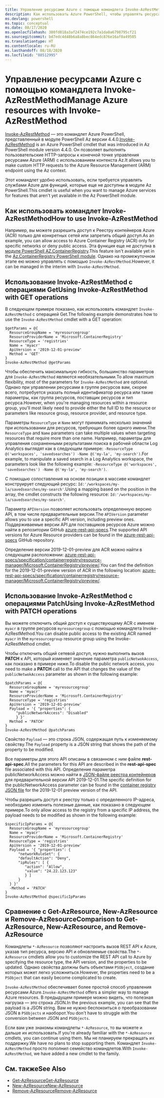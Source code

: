 ```yaml
---
title: Управление ресурсами Azure с помощью командлета Invoke-AzRestMethod
description: Как использовать Azure PowerShell, чтобы управлять ресурсами с помощью командлета Invoke-AzRestMethod.
ms.devlang: powershell
ms.topic: conceptual
ms.date: 08/17/2020
ms.openlocfilehash: 380fd818a3af2474ce192c7a1da8a6798795cf21
ms.sourcegitcommit: bd7edc4d48b6a8a8bec864edc876e16af0a49505
ms.translationtype: HT
ms.contentlocale: ru-RU
ms.lasthandoff: 08/18/2020
ms.locfileid: "88512995"
---
```

# <a name="manage-azure-resources-with-invoke-azrestmethod"></a><span data-ttu-id="2f007-103">Управление ресурсами Azure с помощью командлета Invoke-AzRestMethod</span><span class="sxs-lookup"><span data-stu-id="2f007-103">Manage Azure resources with Invoke-AzRestMethod</span></span>

<span data-ttu-id="2f007-104">[Invoke-AzRestMethod](/powershell/module/az.accounts/invoke-azrestmethod) — это командлет Azure PowerShell, представленный в модуле PowerShell Az версии 4.4.0.</span><span class="sxs-lookup"><span data-stu-id="2f007-104">[Invoke-AzRestMethod](/powershell/module/az.accounts/invoke-azrestmethod) is an Azure PowerShell cmdlet that was introduced in Az PowerShell module version 4.4.0.</span></span> <span data-ttu-id="2f007-105">Он позволяет выполнять пользовательские HTTP-запросы к конечной точке управления ресурсами Azure (ARM) с использованием контекста Az.</span><span class="sxs-lookup"><span data-stu-id="2f007-105">It allows you to make custom HTTP requests to the Azure Resource Management (ARM) endpoint using the Az context.</span></span>

<span data-ttu-id="2f007-106">Этот командлет удобно использовать, если требуется управлять службами Azure для функций, которые еще не доступны в модуле Az PowerShell.</span><span class="sxs-lookup"><span data-stu-id="2f007-106">This cmdlet is useful when you want to manage Azure services for features that aren't yet available in the Az PowerShell module.</span></span>

## <a name="how-to-use-invoke-azrestmethod"></a><span data-ttu-id="2f007-107">Как использовать командлет Invoke-AzRestMethod</span><span class="sxs-lookup"><span data-stu-id="2f007-107">How to use Invoke-AzRestMethod</span></span>

<span data-ttu-id="2f007-108">Например, вы можете разрешить доступ к Реестру контейнеров Azure (ACR) только для конкретных сетей или запретить общий доступ.</span><span class="sxs-lookup"><span data-stu-id="2f007-108">As an example, you can allow access to Azure Container Registry (ACR) only for specific networks or deny public access.</span></span> <span data-ttu-id="2f007-109">Эта функция еще не доступна в [модуле PowerShell AZ.ContainerRegistry](/powershell/module/Az.ContainerRegistry/).</span><span class="sxs-lookup"><span data-stu-id="2f007-109">This feature isn't available yet in the [Az.ContainerRegistry PowerShell module](/powershell/module/Az.ContainerRegistry/).</span></span>
<span data-ttu-id="2f007-110">Однако на промежуточном этапе ею можно управлять с помощью `Invoke-AzRestMethod`.</span><span class="sxs-lookup"><span data-stu-id="2f007-110">However, it can be managed in the interim with `Invoke-AzRestMethod`.</span></span>

## <a name="using-invoke-azrestmethod-with-get-operations"></a><span data-ttu-id="2f007-111">Использование Invoke-AzRestMethod с операциями Get</span><span class="sxs-lookup"><span data-stu-id="2f007-111">Using Invoke-AzRestMethod with GET operations</span></span>

<span data-ttu-id="2f007-112">В следующем примере показано, как использовать командлет `Invoke-AzRestMethod` с операцией Get.</span><span class="sxs-lookup"><span data-stu-id="2f007-112">The following example demonstrates how to use the `Invoke-AzRestMethod` cmdlet with a GET operation:</span></span>

```azurepowershell-interactive
$getParams = @{
  ResourceGroupName = 'myresourcegroup'
  ResourceProviderName = 'Microsoft.ContainerRegistry'
  ResourceType = 'registries'
  Name = 'myacr'
  ApiVersion = '2019-12-01-preview'
  Method = 'GET'
}
Invoke-AzRestMethod @getParams
```

<span data-ttu-id="2f007-113">Чтобы обеспечить максимальную гибкость, большинство параметров для `Invoke-AzRestMethod` являются необязательными.</span><span class="sxs-lookup"><span data-stu-id="2f007-113">To allow maximum flexibility, most of the parameters for `Invoke-AzRestMethod` are optional.</span></span>
<span data-ttu-id="2f007-114">Однако при управлении ресурсами в группе ресурсов вам, скорее всего, потребуется указать полный идентификатор ресурса или такие параметры, как группа ресурсов, поставщик ресурсов и тип ресурса.</span><span class="sxs-lookup"><span data-stu-id="2f007-114">However, when you're managing resources within a resource group, you'll most likely need to provide either the full ID to the resource or parameters like resource group, resource provider, and resource type.</span></span>

<span data-ttu-id="2f007-115">Параметры `ResourceType` и `Name` могут принимать несколько значений при использовании для ресурсов, требующих более одного имени.</span><span class="sxs-lookup"><span data-stu-id="2f007-115">The `ResourceType` and `Name` parameters can take multiple values when targeting resources that require more than one name.</span></span> <span data-ttu-id="2f007-116">Например, параметры для управления сохраненными результатами поиска в рабочей области Log Analytics выглядят как в следующем примере: `-ResourceType @('workspaces', 'savedsearches') -Name @('my-la', 'my-search')`.</span><span class="sxs-lookup"><span data-stu-id="2f007-116">For example, to manipulate a saved search in a Log Analytics workspace, the parameters look like the following example: `-ResourceType @('workspaces', 'savedsearches') -Name @('my-la', 'my-search')`.</span></span>

<span data-ttu-id="2f007-117">С помощью сопоставления на основе позиции в массиве командлет конструирует следующий ресурс: `Id:'/workspaces/my-la/savedsearches/my-search'`.</span><span class="sxs-lookup"><span data-stu-id="2f007-117">Using a mapping based on the position in the array, the cmdlet constructs the following resource: `Id:'/workspaces/my-la/savedsearches/my-search'`.</span></span>

<span data-ttu-id="2f007-118">Параметр `APIVersion` позволяет использовать определенную версию API, в том числе предварительные версии.</span><span class="sxs-lookup"><span data-stu-id="2f007-118">The `APIVersion` parameter allows you to use a specific API version, including preview ones.</span></span> <span data-ttu-id="2f007-119">Поддерживаемые версии API для поставщиков ресурсов Azure можно найти в репозитории GitHub [azure-rest-api-specs](https://github.com/Azure/azure-rest-api-specs).</span><span class="sxs-lookup"><span data-stu-id="2f007-119">The supported API versions for Azure Resource providers can be found in the [azure-rest-api-specs](https://github.com/Azure/azure-rest-api-specs) GitHub repository.</span></span>

<span data-ttu-id="2f007-120">Определение версии 2019-12-01-preview для ACR можно найти в следующем расположении: [azure-rest-api-specs/specification/containerregistry/resource-manager/Microsoft.ContainerRegistry/preview/](https://github.com/Azure/azure-rest-api-specs/tree/master/specification/containerregistry/resource-manager/Microsoft.ContainerRegistry/preview).</span><span class="sxs-lookup"><span data-stu-id="2f007-120">You can find the definition for the 2019-12-01-preview version of ACR in the following location: [azure-rest-api-specs/specification/containerregistry/resource-manager/Microsoft.ContainerRegistry/preview/](https://github.com/Azure/azure-rest-api-specs/tree/master/specification/containerregistry/resource-manager/Microsoft.ContainerRegistry/preview).</span></span>

## <a name="using-invoke-azrestmethod-with-patch-operations"></a><span data-ttu-id="2f007-121">Использование Invoke-AzRestMethod с операциями Patch</span><span class="sxs-lookup"><span data-stu-id="2f007-121">Using Invoke-AzRestMethod with PATCH operations</span></span>

<span data-ttu-id="2f007-122">Вы можете отключить общий доступ к существующему ACR с именем `myacr` в группе ресурсов `myresourcegroup` с помощью командлета Invoke-AzRestMethod.</span><span class="sxs-lookup"><span data-stu-id="2f007-122">You can disable public access to the existing ACR named `myacr` in the `myresourcegroup` resource group using the Invoke-AzRestMethod cmdlet.</span></span>

<span data-ttu-id="2f007-123">Чтобы отключить общий сетевой доступ, нужно выполнить вызов **PATCH** к API, который изменяет значение параметра `publicNetwokAccess`, как показано в примере ниже.</span><span class="sxs-lookup"><span data-stu-id="2f007-123">To disable the public network access, you need to make a **PATCH** call to the API that changes the value of the `publicNetwokAccess` parameter as shown in the following example:</span></span>

```azurepowershell-interactive
$patchParams = @{
  ResourceGroupName = 'myresourcegroup'
  Name = 'myacr'
  ResourceProviderName = 'Microsoft.ContainerRegistry'
  ResourceType = 'registries'
  ApiVersion = '2019-12-01-preview'
  Payload = '{ "properties": {
     "publicNetworkAccess": "Disabled"
     } }'
  Method = 'PATCH'
}
Invoke-AzRestMethod @patchParams
```

<span data-ttu-id="2f007-124">Свойство `Payload` — это строка JSON, содержащая путь к изменяемому свойству.</span><span class="sxs-lookup"><span data-stu-id="2f007-124">The `Payload` property is a JSON string that shows the path of the property to be modified.</span></span>

<span data-ttu-id="2f007-125">Все параметры для этого API описаны в связанном с ним файле **rest-api-spec**.</span><span class="sxs-lookup"><span data-stu-id="2f007-125">All the parameters for this API are described in the **rest-api-spec** file associated with this API.</span></span>
<span data-ttu-id="2f007-126">Определение параметра publicNetworkAccess можно найти в [JSON-файле реестра контейнеров](https://github.com/Azure/azure-rest-api-specs/blob/2a9da9a79d0a7b74089567ec4f0289f3e0f31bec/specification/containerregistry/resource-manager/Microsoft.ContainerRegistry/preview/2019-12-01-preview/containerregistry.json) для предварительной версии API 2019-12-01.</span><span class="sxs-lookup"><span data-stu-id="2f007-126">The specific definition for the publicNetworkAccess parameter can be found in the [container registry JSON file](https://github.com/Azure/azure-rest-api-specs/blob/2a9da9a79d0a7b74089567ec4f0289f3e0f31bec/specification/containerregistry/resource-manager/Microsoft.ContainerRegistry/preview/2019-12-01-preview/containerregistry.json) for the 2019-12-01 preview version of the API.</span></span>

<span data-ttu-id="2f007-127">Чтобы разрешить доступ к реестру только с определенного IP-адреса, необходимо изменить полезные данные, как показано в следующем примере.</span><span class="sxs-lookup"><span data-stu-id="2f007-127">To only allow access to the registry from a specific IP address, the payload needs to be modified as shown in the following example:</span></span>

```azurepowershell-interactive
$specificIpParams = @{
  ResourceGroupName = 'myresourcegroup'
  Name = 'myacr'
  ResourceProviderName = 'Microsoft.ContainerRegistry'
  ResourceType = 'registries'
  ApiVersion = '2019-12-01-preview'
  Payload = '{ "properties": {
      "networkRuleSet": {
      "defaultAction": "Deny",
      "ipRules": [ {
         "action": "Allow",
         "value": "24.22.123.123"
         } ]
      }
  } }'
  -Method = 'PATCH'
}
Invoke-AzRestMethod @specificIpParams
```

## <a name="comparison-to-get-azresource-new-azresource-and-remove-azresource"></a><span data-ttu-id="2f007-128">Сравнение с Get-AzResource, New-AzResource и Remove-AzResource</span><span class="sxs-lookup"><span data-stu-id="2f007-128">Comparison to Get-AzResource, New-AzResource, and Remove-AzResource</span></span>

<span data-ttu-id="2f007-129">Командлеты `*-AzResource` позволяют настроить вызов REST API к Azure, указав тип ресурса, версию API и обновляемые свойства.</span><span class="sxs-lookup"><span data-stu-id="2f007-129">The `*-AzResource` cmdlets allow you to customize the REST API call to Azure by specifying the resource type, the API version, and the properties to be updated.</span></span> <span data-ttu-id="2f007-130">Однако свойства должны быть объектами `PSObject`, создание которых может легко усложниться.</span><span class="sxs-lookup"><span data-stu-id="2f007-130">However, the properties need to be a `PSObject` that can easily become complicated to create.</span></span>

<span data-ttu-id="2f007-131">`Invoke-AzRestMethod` обеспечивает более простой способ управления ресурсами Azure.</span><span class="sxs-lookup"><span data-stu-id="2f007-131">`Invoke-AzRestMethod` offers a simpler way to manage Azure resources.</span></span> <span data-ttu-id="2f007-132">В предыдущем примере можно видеть, что полезная нагрузка — это строка JSON.</span><span class="sxs-lookup"><span data-stu-id="2f007-132">In the previous example, you can see that the payload is a JSON string.</span></span> <span data-ttu-id="2f007-133">Вам не нужно беспокоиться о преобразовании JSON в `PSObjects` и наоборот.</span><span class="sxs-lookup"><span data-stu-id="2f007-133">You don't have to struggle with the conversion between JSON and `PSObjects`.</span></span>

<span data-ttu-id="2f007-134">Если вам уже знакомы командлеты `*-AzResource`, то вы можете и дальше их использовать.</span><span class="sxs-lookup"><span data-stu-id="2f007-134">If you're already familiar with the `*-AzResource` cmdlets, you can continue using them.</span></span> <span data-ttu-id="2f007-135">Мы не планируем прекращать их поддержку.</span><span class="sxs-lookup"><span data-stu-id="2f007-135">We have no plans to stop supporting them.</span></span> <span data-ttu-id="2f007-136">Командлет `Invoke-AzRestMethod` просто пополнил семейство командлетов.</span><span class="sxs-lookup"><span data-stu-id="2f007-136">With `Invoke-AzRestMethod`, we have added a new cmdlet to the family.</span></span>

## <a name="see-also"></a><span data-ttu-id="2f007-137">См. также</span><span class="sxs-lookup"><span data-stu-id="2f007-137">See Also</span></span>

* [<span data-ttu-id="2f007-138">Get-AzResource</span><span class="sxs-lookup"><span data-stu-id="2f007-138">Get-AzResource</span></span>](/powershell/module/az.resources/get-azresource)
* [<span data-ttu-id="2f007-139">New-AzResource</span><span class="sxs-lookup"><span data-stu-id="2f007-139">New-AzResource</span></span>](/powershell/module/az.resources/new-azresource)
* [<span data-ttu-id="2f007-140">Remove-AzResource</span><span class="sxs-lookup"><span data-stu-id="2f007-140">Remove-AzResource</span></span>](/powershell/module/az.resources/remove-azresource)
